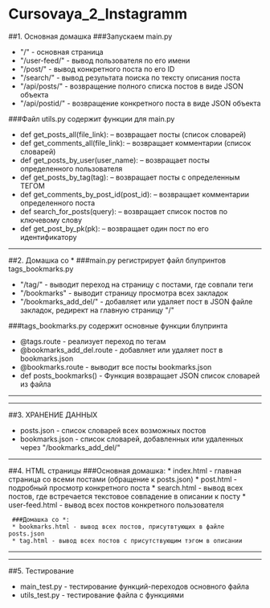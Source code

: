 # Cursovaya_2_Instagramm
##1. Основная домашка
###Запускаем main.py 
* "/" - основная страница
* "/user-feed/<username>" - вывод пользователя по его имени
* "/post/<postid>" - вывод конкретного поста по его ID
* "/search/" - вывод результата поиска по тексту описания поста
* "/api/posts/" - возвращение полного списка постов в виде JSON объекта
* "/api/postid/" - возвращение конкретного поста в виде JSON объекта

###Файл utils.py содержит функции для main.py
* def get_posts_all(file_link):
    – возвращает посты (список словарей)
* def get_comments_all(file_link):
    – возвращает комментарии (список словарей)
* def get_posts_by_user(user_name):
    – возвращает посты определенного пользователя
* def get_posts_by_tag(tag):
    – возвращает посты c определенным ТЕГОМ
* def get_comments_by_post_id(post_id):
    – возвращает комментарии определенного поста
* def search_for_posts(query):
    – возвращает список постов по ключевому слову
* def get_post_by_pk(pk):
    – возвращает один пост по его идентификатору



***
##2. Домашка со *
###main.py регистрирует файл блупринтов tags_bookmarks.py
* "/tag/<tag>" - выводит переход на страницу с постами, где совпали теги
* "/bookmarks" - выводит страницу просмотра всех закладок
* "/bookmarks_add_del/<postid>" - добавляет или удаляет пост в JSON файле закладок, редирект на главную страницу "/"

###tags_bookmarks.py содержит основные функции блупринта
* @tags.route - реализует переход по тегам
* @bookmarks_add_del.route - добавляет или удаляет пост в bookmarks.json
* @bookmarks.route - выводит все посты bookmarks.json
* def posts_bookmarks() - Функция возвращает JSON список словарей из файла

***
***
##3. ХРАНЕНИЕ ДАННЫХ
- posts.json - список словарей всех возможных постов
- bookmarks.json - список словарей, добавленных или удаленных через "/bookmarks_add_del/<postid>" 
***
##4. HTML страницы
    ###Основная домашка:
     * index.html - главная страница со всеми постами (обращение к posts.json)
     * post.html - подробный просмотр конкретного поста
     * search.html - вывод всех постов, где встречается текстовое совпадение в описании к посту
     * user-feed.html - вывод всех постов конкретного пользователя

     ###Домашка со *:
     * bookmarks.html - вывод всех постов, присутвтующих в файле posts.json
     * tag.html - вывод всех постов с присутствующим тэгом в описании

***
***
##5. Тестирование
* main_test.py - тестирование функций-переходов основного файла
* utils_test.py - тестирование файла с функциями
